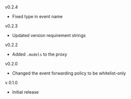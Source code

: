v0.2.4

* Fixed type in event name

v0.2.3

* Updated version requirement strings

v0.2.2

* Added `.models` to the proxy

v0.2.0

* Changed the event forwarding policy to be whitelist-only

v 0.1.0

* Initial release
